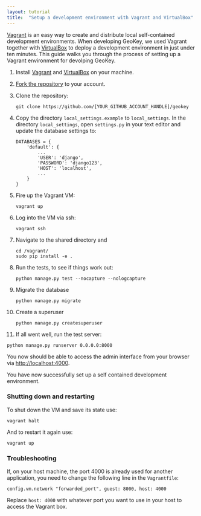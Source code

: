 ```yaml
---
layout: tutorial
title:  "Setup a development environment with Vagrant and VirtualBox"
---
```


[Vagrant](http://vagrantup.com/) is an easy way to create and distribute local self-contained development environments. When developing GeoKey, we used Vagrant together with [VirtualBox](https://www.virtualbox.org/) to deploy a development environment in just under ten minutes. This guide walks you through the process of setting up a Vagrant environment for devolping GeoKey.

1. Install [Vagrant](https://docs.vagrantup.com/v2/installation/index.html) and [VirtualBox](https://www.virtualbox.org/) on your machine.

2. <a href="https://github.com/ExCiteS/geokey/fork">Fork the repository</a> to your account.

3. Clone the repository:

    ```
    git clone https://github.com/[YOUR_GITHUB_ACCOUNT_HANDLE]/geokey
    ```

4. Copy the directory `local_settings.example` to `local_settings`. In the directory `local_settings`, open `settings.py` in your text editor and update the database settings to:

    ```
    DATABASES = {
        'default': {
            ...
            'USER': 'django',
            'PASSWORD': 'django123',
            'HOST': 'localhost',
            ...
        }
    }
    ```

5. Fire up the Vagrant VM:

    ```
    vagrant up
    ```

6. Log into the VM via ssh:

    ```
    vagrant ssh
    ```

7. Navigate to the shared directory and

    ```
    cd /vagrant/
    sudo pip install -e .
    ```

8. Run the tests, to see if things work out:

    ```
    python manage.py test --nocapture --nologcapture
    ```

9. Migrate the database

    ```
    python manage.py migrate
    ```

10. Create a superuser

    ```
    python manage.py createsuperuser
    ```

11. If all went well, run the test server:

```
python manage.py runserver 0.0.0.0:8000
```

You now should be able to access the admin interface from your browser via [http://localhost:4000](http://localhost:4000).

You have now successfully set up a self contained development environment.

### Shutting down and restarting

To shut down the VM and save its state use:

```
vagrant halt
```

And to restart it again use:

```
vagrant up
```

### Troubleshooting

If, on your host machine, the port 4000 is already used for another application, you need to change the following line in the `Vagrantfile`:

```
config.vm.network "forwarded_port", guest: 8000, host: 4000
```

Replace `host: 4000` with whatever port you want to use in your host to access the Vagrant box.
